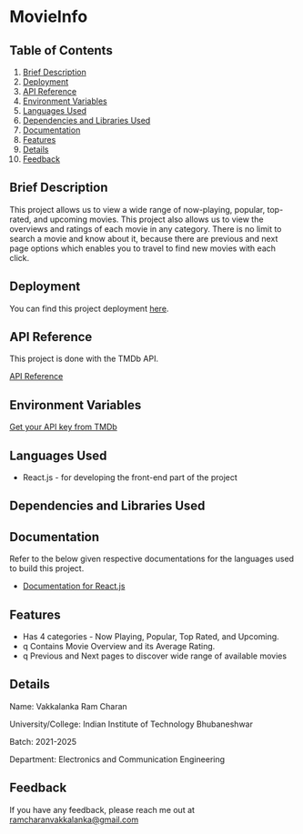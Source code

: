 # MovieInfo

## Table of Contents

1. [Brief Description](#brief-description)
2. [Deployment](#deployment)
3. [API Reference](#api-reference)
4. [Environment Variables](#environment-variables)
5. [Languages Used](#languages-used)
6. [Dependencies and Libraries Used](#dependencies-and-libraries-used)
7. [Documentation](#documentation)
8. [Features](#features)
9. [Details](#details)
10. [Feedback](#feedback)

## Brief Description

This project allows us to view a wide range of now-playing, popular, top-rated, and upcoming movies. This project also allows us to view the overviews and ratings of each movie in any category. There is no limit to search a movie and know about it, because there are previous and next page options which enables you to travel to find new movies with each click.

## Deployment

You can find this project deployment [here](https://book-tracker-frontend.vercel.app/).

## API Reference

This project is done with the TMDb API.

[API Reference](https://developer.themoviedb.org/reference/intro/getting-started)

## Environment Variables

[Get your API key from TMDb](https://www.themoviedb.org/settings/api)

## Languages Used

- React.js - for developing the front-end part of the project

## Dependencies and Libraries Used

## Documentation

Refer to the below given respective documentations for the languages used to build this project.

- [Documentation for React.js](https://react.dev/)

## Features

- Has 4 categories - Now Playing, Popular, Top Rated, and Upcoming.
- q Contains Movie Overview and its Average Rating.
- q Previous and Next pages to discover wide range of available movies

## Details

Name: Vakkalanka Ram Charan

University/College: Indian Institute of Technology Bhubaneshwar

Batch: 2021-2025

Department: Electronics and Communication Engineering

## Feedback

If you have any feedback, please reach me out at ramcharanvakkalanka@gmail.com
